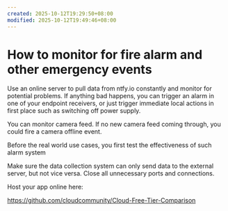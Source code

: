 ```yaml
---
created: 2025-10-12T19:29:50+08:00
modified: 2025-10-12T19:49:46+08:00
---
```


# How to monitor for fire alarm and other emergency events

Use an online server to pull data from ntfy.io constantly and monitor for potential problems. If anything bad happens, you can trigger an alarm in one of your endpoint receivers, or just trigger immediate local actions in first place such as switching off power supply.

You can monitor camera feed. If no new camera feed coming through, you could fire a camera offline event.

Before the real world use cases, you first test the effectiveness of such alarm system

Make sure the data collection system can only send data to the external server, but not vice versa. Close all unnecessary ports and connections.

Host your app online here:

https://github.com/cloudcommunity/Cloud-Free-Tier-Comparison
